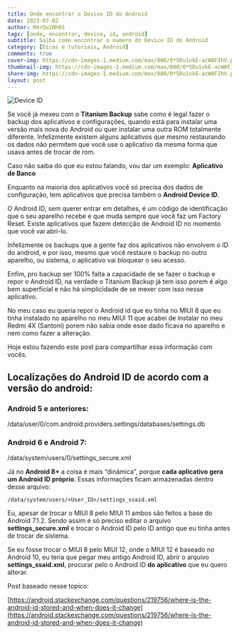 ```yaml
---
title: Onde encontrar o Device ID do Android
date: 2023-07-02
author: M4rQu1Nh0S
tags: [onde, encontrar, device, id, android]
subtitle: Saiba como encontrar o numero do Device ID do Android
category: [Dicas e tutoriais, Android]
comments: true
cover-img: https://cdn-images-1.medium.com/max/800/0*5Du1vkE-acW8FIhV.png
thumbnail-img: https://cdn-images-1.medium.com/max/800/0*5Du1vkE-acW8FIhV.png
share-img: https://cdn-images-1.medium.com/max/800/0*5Du1vkE-acW8FIhV.png
layout: post
---
```


![Device ID](https://cdn-images-1.medium.com/max/800/0*5Du1vkE-acW8FIhV.png)

Se você já mexeu com o **Titanium Backup** sabe como é legal fazer o backup dos aplicativos e configurações, quando está para instalar uma versão mais nova do Android ou quer instalar uma outra ROM totalmente diferente. Infelizmente existem alguns aplicativos que mesmo restaurando os dados não permitem que você use o aplicativo da mesma forma que usava antes de trocar de rom.

Caso não saiba do que eu estou falando, vou dar um exemplo: **Aplicativo de Banco**

Enquanto na maioria dos aplicativos você só precisa dos dados de configuração, tem aplicativos que precisa também o **Android Device ID**.

O Android ID, sem querer entrar em detalhes, é um código de identificação que o seu aparelho recebe e que muda sempre que você faz um Factory Reset. Existe aplicativos que fazem detecção de Android ID no momento que você vai abri-lo.

Infelizmente os backups que a gente faz dos aplicativos não envolvem o ID do android, e por isso, mesmo que você restaure o backup no outro aparelho, ou sistema, o aplicativo vai bloquear o seu acesso.

Enfim, pro backup ser 100% falta a capacidade de se fazer o backup e repor o Android ID, na verdade o Titanium Backup já tem isso porem é algo bem superficial e não há simplicidade de se mexer com isso nesse aplicativo.

No meu caso eu queria repor o Android id que eu tinha no MIUI 8 que eu tinha instalado no aparelho no meu MIUI 11 que acabei de instalar no meu Redmi 4X (Santoni) porem não sabia onde esse dado ficava no aparelho e nem como fazer a alteração.

Hoje estou fazendo este post para compartilhar essa informação com vocês.

## Localizações do Android ID de acordo com a versão do android:

### Android 5 e anteriores:

/data/user/0/com.android.providers.settings/databases/settings.db

### Android 6 e Android 7:

/data/system/users/0/settings_secure.xml

Já no **Android 8+** a coisa é mais “dinâmica”, porque **cada aplicativo gera um Android ID próprio**. Essas informações ficam armazenadas dentro desse arquivo:

    /data/system/users/<User_ID>/settings_ssaid.xml

Eu, apesar de trocar o MIUI 8 pelo MIUI 11 ambos são feitos a base do Android 7.1.2. Sendo assim é só preciso editar o arquivo **settings_secure.xml** e trocar o Android ID pelo ID antigo que eu tinha antes de trocar de sistema.

Se eu fosse trocar o MIUI 8 pelo MIUI 12, onde o MIUI 12 é baseado no Android 10, eu teria que pegar meu antigo Android ID, abrir o arquivo **settings_ssaid.xml**, procurar pelo o Android ID **do aplicativo** que eu quero alterar.

Post baseado nesse topico:

[https://android.stackexchange.com/questions/219756/where-is-the-android-id-stored-and-when-does-it-change](https://android.stackexchange.com/questions/219756/where-is-the-android-id-stored-and-when-does-it-change)

